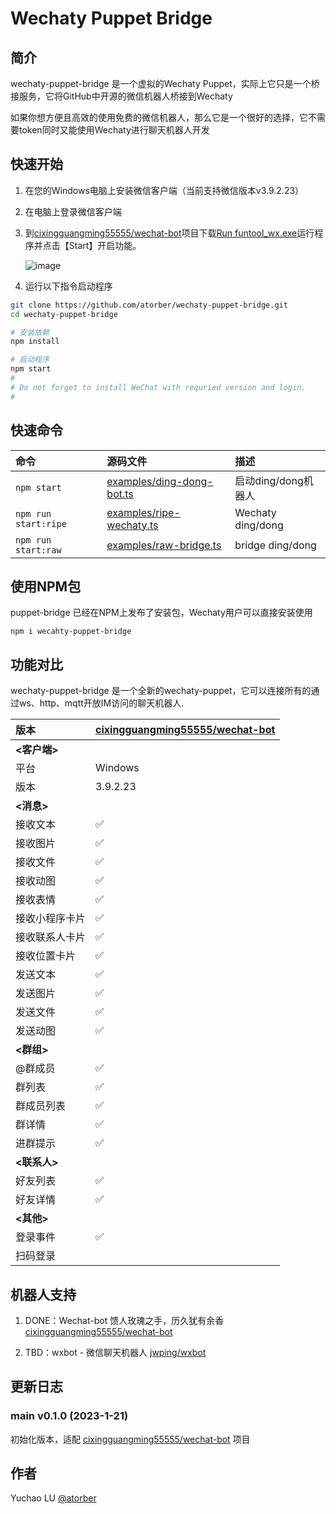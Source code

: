 # Wechaty Puppet Bridge

## 简介

wechaty-puppet-bridge 是一个虚拟的Wechaty Puppet，实际上它只是一个桥接服务，它将GitHub中开源的微信机器人桥接到Wechaty

如果你想方便且高效的使用免费的微信机器人，那么它是一个很好的选择，它不需要token同时又能使用Wechaty进行聊天机器人开发

## 快速开始

1. 在您的Windows电脑上安装微信客户端（当前支持微信版本v3.9.2.23）

2. 在电脑上登录微信客户端

3. 到[cixingguangming55555/wechat-bot](https://github.com/cixingguangming55555/wechat-bot)项目下载[Run funtool_wx.exe](https://github.com/cixingguangming55555/wechat-bot/blob/master/funtool/funtool_wx%3D3.9.2.23.exe)运行程序并点击【Start】开启功能。

   ![image](https://github.com/atorber/puppet-bridge/assets/19552906/c2c86ff8-8a48-439f-a48a-6830883693d2)

5. 运行以下指令启动程序

```sh
git clone https://github.com/atorber/wechaty-puppet-bridge.git
cd wechaty-puppet-bridge

# 安装依赖
npm install

# 启动程序
npm start
#
# Do not forget to install WeChat with requried version and login.
#
```

## 快速命令

| 命令 | 源码文件 | 描述 |
| :------------- |:-------------| :-----|
| `npm start` | [examples/ding-dong-bot.ts](examples/ding-dong-bot.ts) | 启动ding/dong机器人 |
| `npm run start:ripe` | [examples/ripe-wechaty.ts](examples/ripe-wechaty.ts) | Wechaty ding/dong |
| `npm run start:raw` | [examples/raw-bridge.ts](examples/raw-bridge.ts) | bridge ding/dong |

## 使用NPM包

puppet-bridge 已经在NPM上发布了安装包，Wechaty用户可以直接安装使用

```shell
npm i wecahty-puppet-bridge
```

## 功能对比

wechaty-puppet-bridge 是一个全新的wechaty-puppet，它可以连接所有的通过ws、http、mqtt开放IM访问的聊天机器人.

版本|[cixingguangming55555/wechat-bot](https://github.com/cixingguangming55555/wechat-bot)|
:---|:---|
**<客户端>**|
平台|Windows|
版本|3.9.2.23|
**<消息>**|
接收文本|✅|
接收图片|✅|
接收文件|✅|
接收动图|✅|
接收表情|✅|
接收小程序卡片|✅|
接收联系人卡片|✅|
接收位置卡片|✅|
发送文本|✅|
发送图片|✅|
发送文件|✅|
发送动图|✅|
**<群组>**|
@群成员|✅|
群列表|✅|
群成员列表|✅|
群详情|✅|
进群提示|✅|
**<联系人>**|
好友列表|✅|
好友详情|✅|
**<其他>**|
登录事件|✅|
扫码登录||

## 机器人支持

1. DONE：Wechat-bot 馈人玫瑰之手，历久犹有余香 [cixingguangming55555/wechat-bot](https://github.com/cixingguangming55555/wechat-bot)

2. TBD：wxbot - 微信聊天机器人 [jwping/wxbot](https://github.com/jwping/wxbot)

## 更新日志

### main v0.1.0 (2023-1-21)

初始化版本，适配 [cixingguangming55555/wechat-bot](https://github.com/cixingguangming55555/wechat-bot) 项目

## 作者

Yuchao LU [@atorber](https://github.com/atorber)

